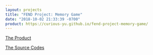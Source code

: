 ```yaml
---
layout: projects
title: "FEND Project: Memory Game"
date: "2018-10-02 21:33:39 -0700"
product: https://curious-yu.github.io/fend-project-memory-game/
---
```


[The Product](https://curious-yu.github.io/fend-project-memory-game/)

[The Source Codes](https://github.com/Curious-Yu/fend-project-memory-game)
